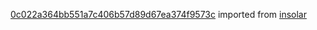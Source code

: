 [0c022a364bb551a7c406b57d89d67ea374f9573c](https://github.com/insolar/insolar/commit/0c022a364bb551a7c406b57d89d67ea374f9573c) imported from [insolar](https://github.com/insolar/insolar)
